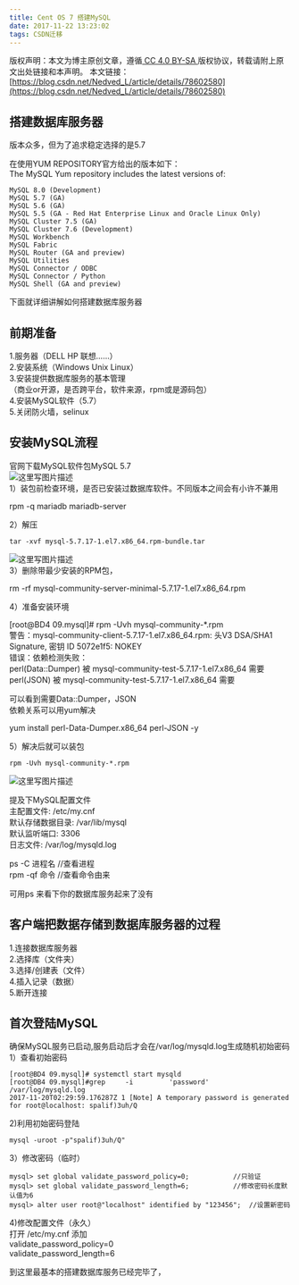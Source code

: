 ```yaml
---
title: Cent OS 7 搭建MySQL
date: 2017-11-22 13:23:02
tags: CSDN迁移
---
```

 [ ](http://creativecommons.org/licenses/by-sa/4.0/) 版权声明：本文为博主原创文章，遵循[ CC 4.0 BY-SA ](http://creativecommons.org/licenses/by-sa/4.0/)版权协议，转载请附上原文出处链接和本声明。  本文链接：[https://blog.csdn.net/Nedved_L/article/details/78602580](https://blog.csdn.net/Nedved_L/article/details/78602580)   
    
  ## 搭建数据库服务器

 版本众多，但为了追求稳定选择的是5.7

 在使用YUM REPOSITORY官方给出的版本如下：   
 The MySQL Yum repository includes the latest versions of:

 
```
MySQL 8.0 (Development)
MySQL 5.7 (GA)
MySQL 5.6 (GA)
MySQL 5.5 (GA - Red Hat Enterprise Linux and Oracle Linux Only)
MySQL Cluster 7.5 (GA)
MySQL Cluster 7.6 (Development)
MySQL Workbench
MySQL Fabric
MySQL Router (GA and preview)
MySQL Utilities
MySQL Connector / ODBC
MySQL Connector / Python
MySQL Shell (GA and preview)

```
 下面就详细讲解如何搭建数据库服务器

 
## 前期准备

 1.服务器（DELL HP 联想……）   
 2.安装系统（Windows Unix Linux）   
 3.安装提供数据库服务的基本管理   
 （商业or开源，是否跨平台，软件来源，rpm或是源码包）   
 4.安装MySQL软件（5.7）   
 5.关闭防火墙，selinux

 
## 安装MySQL流程

 官网下载MySQL软件包MySQL 5.7   
 ![这里写图片描述](https://img-blog.csdn.net/20171122124140778?watermark/2/text/aHR0cDovL2Jsb2cuY3Nkbi5uZXQvTmVkdmVkX0w=/font/5a6L5L2T/fontsize/400/fill/I0JBQkFCMA==/dissolve/70/gravity/SouthEast)   
 1）装包前检查环境，是否已安装过数据库软件。不同版本之间会有小许不兼用

 rpm -q mariadb mariadb-server

 2）解压

 
```
tar -xvf mysql-5.7.17-1.el7.x86_64.rpm-bundle.tar
```
 ![这里写图片描述](https://img-blog.csdn.net/20171122125040326?watermark/2/text/aHR0cDovL2Jsb2cuY3Nkbi5uZXQvTmVkdmVkX0w=/font/5a6L5L2T/fontsize/400/fill/I0JBQkFCMA==/dissolve/70/gravity/SouthEast)   
 3）删除带最少安装的RPM包，

 rm -rf mysql-community-server-minimal-5.7.17-1.el7.x86_64.rpm 

 4）准备安装环境

 [root@BD4 09.mysql]# rpm -Uvh mysql-community-*.rpm   
 警告：mysql-community-client-5.7.17-1.el7.x86_64.rpm: 头V3 DSA/SHA1 Signature, 密钥 ID 5072e1f5: NOKEY   
 错误：依赖检测失败：   
 perl(Data::Dumper) 被 mysql-community-test-5.7.17-1.el7.x86_64 需要   
 perl(JSON) 被 mysql-community-test-5.7.17-1.el7.x86_64 需要

 可以看到需要Data::Dumper，JSON   
 依赖关系可以用yum解决

 yum install perl-Data-Dumper.x86_64 perl-JSON -y

 5）解决后就可以装包

 
```
rpm -Uvh mysql-community-*.rpm
```
 ![这里写图片描述](https://img-blog.csdn.net/20171122131145663?watermark/2/text/aHR0cDovL2Jsb2cuY3Nkbi5uZXQvTmVkdmVkX0w=/font/5a6L5L2T/fontsize/400/fill/I0JBQkFCMA==/dissolve/70/gravity/SouthEast)

 提及下MySQL配置文件   
 主配置文件: /etc/my.cnf   
 默认存储数据目录: /var/lib/mysql   
 默认监听端口: 3306   
 日志文件: /var/log/mysqld.log

 ps -C 进程名 //查看进程   
 rpm -qf 命令 //查看命令由来

 可用ps 来看下你的数据库服务起来了没有

 
## 客户端把数据存储到数据库服务器的过程

 1.连接数据库服务器   
 2.选择库（文件夹）   
 3.选择/创建表（文件）   
 4.插入记录（数据）   
 5.断开连接

 
## 首次登陆MySQL

 确保MySQL服务已启动,服务启动后才会在/var/log/mysqld.log生成随机初始密码   
 1）查看初始密码

 
```
[root@BD4 09.mysql]# systemctl start mysqld
[root@DB4 09.mysql]#grep     -i         'password'  /var/log/mysqld.log  
2017-11-20T02:29:59.176287Z 1 [Note] A temporary password is generated for root@localhost: spalif)3uh/Q
```
 2)利用初始密码登陆

 
```
mysql -uroot -p"spalif)3uh/Q"
```
 3）修改密码（临时）

 
```
mysql> set global validate_password_policy=0;           //只验证
mysql> set global validate_password_length=6;           //修改密码长度默认值为6
mysql> alter user root@"localhost" identified by "123456";  //设置新密码
```
 4)修改配置文件（永久）   
 打开 /etc/my.cnf 添加   
 validate_password_policy=0   
 validate_password_length=6

 到这里最基本的搭建数据库服务已经完毕了，

   
  